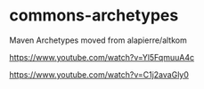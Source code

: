 commons-archetypes
==================

Maven Archetypes moved from alapierre/altkom

https://www.youtube.com/watch?v=Yl5FqmuuA4c


https://www.youtube.com/watch?v=C1j2avaGly0
